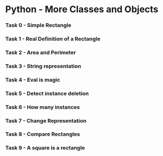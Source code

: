 # Python - More Classes and Objects

### Task 0 - Simple Rectangle

### Task 1 - Real Definition of a Rectangle

### Task 2 - Area and Perimeter

### Task 3 - String representation

### Task 4 - Eval is magic

### Task 5 - Detect instance deletion

### Task 6 - How many instances

### Task 7 - Change Representation

### Task 8 - Compare Rectangles

### Task 9 - A square is a rectangle

